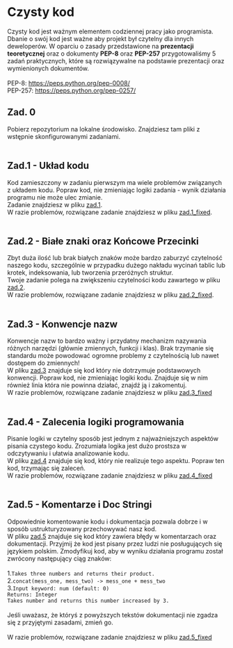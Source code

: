 # Czysty kod
Czysty kod jest ważnym elementem codziennej pracy jako programista. Dbanie o swój kod jest ważne aby projekt był czytelny dla innych deweloperów. W oparciu
o zasady przedstawione na **prezentacji teoretycznej** oraz o dokumenty **PEP-8** oraz **PEP-257** przygotowaliśmy 5 zadań praktycznych, które są rozwiązywalne na podstawie prezentacji
oraz wymienionych dokumentów. <br /> <br />
PEP-8: https://peps.python.org/pep-0008/<br />
PEP-257: https://peps.python.org/pep-0257/

## **Zad. 0** <br />
Pobierz repozytorium na lokalne środowisko. Znajdziesz tam pliki z wstępnie skonfigurowanymi zadaniami. <br /> <br />
## **Zad.1 - Układ kodu**<br />
Kod zamieszczony w zadaniu pierwszym ma wiele problemów związanych z układem kodu. Popraw kod, nie zmieniając logiki zadania - wynik działania programu nie może ulec zmianie. <br/>Zadanie znajdziesz w pliku [zad.1](https://github.com/bpajor/CzystyKod/blob/master/zad1/zad1.py).<br/> W razie problemów, rozwiązane zadanie znajdziesz w pliku [zad.1_fixed](https://github.com/bpajor/CzystyKod/blob/master/zad1/zad1_fixed.py). <br /> <br />
## **Zad.2 - Białe znaki oraz Końcowe Przecinki**<br />
Zbyt duża ilość lub brak białych znaków może bardzo zaburzyć czytelność naszego kodu, szczególnie w przypadku dużego nakładu wycinań tablic lub krotek, indeksowania, lub tworzenia przeróżnych struktur. <br/>Twoje zadanie polega na zwiększeniu czytelności kodu zawartego w pliku [zad.2](https://github.com/bpajor/CzystyKod/blob/master/zad2/zad2.py). <br/>W razie problemów, rozwiązane zadanie znajdziesz w pliku [zad.2_fixed](https://github.com/bpajor/CzystyKod/blob/master/zad2/zad2_fixed.py). <br /> <br />
## **Zad.3 - Konwencje nazw**<br />
Konwencje nazw to bardzo ważny i przydatny mechanizm nazywania różnych narzędzi (głównie zmiennych, funkcji i klas). Brak trzymanie się standardu może powodować ogromne problemy z czytelnością lub nawet dostępem do zmiennych!<br/> W pliku [zad.3](https://github.com/bpajor/CzystyKod/blob/master/zad3/zad3.py) znajduje się kod który nie dotrzymuje podstawowych konwencji. Popraw kod, nie zmieniając logiki kodu. Znajduje się w nim również linia która nie powinna działać, znajdź ją i zakomentuj. <br/>W razie problemów, rozwiązane zadanie znajdziesz w pliku [zad.3_fixed](https://github.com/bpajor/CzystyKod/blob/master/zad3/zad3_fixed.py)<br /><br />
## **Zad.4 - Zalecenia logiki programowania**<br />
Pisanie logiki w czytelny sposób jest jednym z najważniejszych aspektów pisania czystego kodu. Zrozumiała logika jest dużo prostsza w odczytywaniu i ułatwia analizowanie kodu.<br/> W pliku [zad.4](https://github.com/bpajor/CzystyKod/blob/master/zad4/zad4.py) znajduje się kod, który nie realizuje tego aspektu. Popraw ten kod, trzymając się zaleceń.<br/> W razie problemów, rozwiązane zadanie znajdziesz w pliku [zad.4_fixed](https://github.com/bpajor/CzystyKod/blob/master/zad4/zad4_fixed.py)<br /><br />
## **Zad.5 - Komentarze i Doc Stringi**<br />
Odpowiednie komentowanie kodu i dokumentacja pozwala dobrze i w sposób ustrukturyzowany przechowywać nasz kod.<br/> W pliku [zad.5](https://github.com/bpajor/CzystyKod/blob/master/zad5/zad5.p) znajduje się kod który zawiera błędy w komentarzach oraz dokumentacji. Przyjmij że kod jest pisany przez ludzi nie posługujących się językiem polskim. Zmodyfikuj kod, aby w wyniku działania programu został zwrócony następujący ciąg znaków:<br /><br />
1.``Takes three numbers and returns their product.`` <br />
2.``concat(mess_one, mess_two) -> mess_one + mess_two`` <br />
3.``Input keyword: num (default: 0)`` <br />
    ``Returns: Integer`` <br />
    ``Takes number and returns this number increased by 3.`` <br /> <br />
Jeśli uważasz, że któryś z powyższych tekstów dokumentacji nie zgadza się z przyjętymi zasadami, zmień go. <br /><br />
W razie problemów, rozwiązane zadanie znajdziesz w pliku [zad.5_fixed](https://github.com/bpajor/CzystyKod/blob/master/zad5/zad5_fixed.py)
